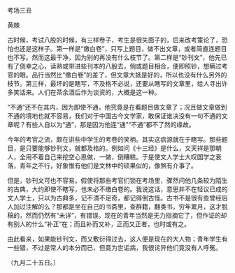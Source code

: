 考场三丑

黄棘　　

  

古时候，考试八股的时候，有三样卷子，考生是很失面子的，后来改考策论了，恐怕也还是这样子。第一样是“缴白卷”，只写上题目，做不出文章，或者简直连题目也不写。然而这最干净，因为别的再没有什么枝节了。第二样是“钞刊文”，他先已有了侥幸之心，读熟或带进些刊本的八股去，倘或题目相合，便即照钞，想瞒过考官的眼。品行当然比“缴白卷”的差了，但文章大抵是好的，所以也没有什么另外的枝节。第三样，最坏的是瞎写，不及格不必说，还要从瞎写的文章里，给人寻出许多笑话来。人们在茶余酒后作为谈资的，大概是这一种。

“不通”还不在其内，因为即使不通，他究竟是在看题目做文章了；况且做文章做到不通的境地也就不容易，我们对于中国古今文学家，敢保证谁决没有一句不通的文章呢？有些人自以为“通”，那是因为他连“通”“不通”都不了然的缘故。

今年的考官之流，颇在讲些中学生的考卷的笑柄。其实这病源就在于瞎写。那些题目，是只要能够钞刊文，就都及格的。例如问《十三经》是什么，文天祥是那朝人，全用不着自己来挖空心思做，一做，倒糟糕。于是使文人学士大叹国学之衰落，青年之不行，好象惟有他们是文林中的硕果似的，像煞有介事了。

但是，钞刊文可也不容易。假使将那些考官们锁在考场里，骤然问他几条较为陌生的古典，大约即使不瞎写，也未必不缴白卷的。我说这话，意思并不在轻议已成的文人学士，只以为古典多，记不清不足奇，都记得倒古怪。古书不是很有些曾经后人加过注解的么？那都是坐在自己的书斋里，查群籍，翻类书，穷年累月，这才脱稿的，然而仍然有“未详”，有错误。现在的青年当然是无力指摘它了，但作证的却有别人的什么“补正”在；而且补而又补，正而又正者，也时或有之。

由此看来，如果能钞刊文，而又敷衍得过去，这人便是现在的大人物；青年学生有一些错，不过是常人的本分而已，但竟为世诟病，我很诧异他们竟没有人呼冤。

  

（九月二十五日。）